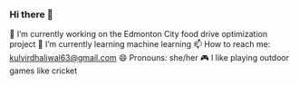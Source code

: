 ### Hi there 👋 
🔭 I’m currently working on the Edmonton City food drive optimization project
🌱 I’m currently learning machine learning
📫 How to reach me: kulvirdhaliwal63@gmail.com
😄 Pronouns: she/her
🎮 I like playing outdoor games like cricket

<!--
**kulvir63/kulvir63** is a ✨ _special_ ✨ repository because its `README.md` (this file) appears on your GitHub profile.

Here are some ideas to get you started:

- 🔭 I’m currently working on the Edmonton City food drive optimization project
- 🌱 I’m currently learning machine learning
- 👯 I’m looking to collaborate on ...
- 🤔 I’m looking for help with ...
- 💬 Ask me about ...
- 📫 How to reach me: kulvirdhaliwal63@gmail.com
- 😄 Pronouns: she/her
- ⚡ Fun fact: ...
-->
